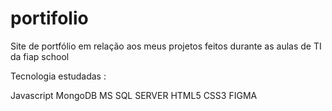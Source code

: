 # portifolio
 Site de portfólio em relação aos meus projetos feitos durante as aulas de TI da fiap school

 Tecnologia estudadas : 

 Javascript
 MongoDB
 MS SQL SERVER
 HTML5
 CSS3
 FIGMA
